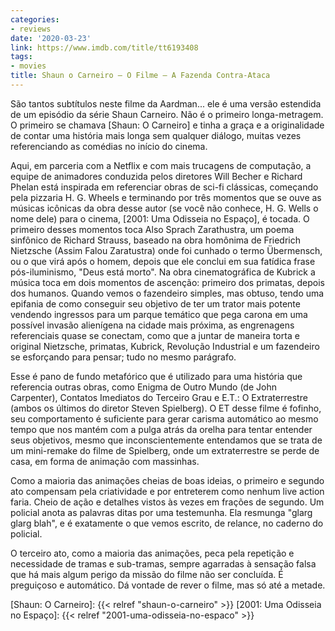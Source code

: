 ```yaml
---
categories:
- reviews
date: '2020-03-23'
link: https://www.imdb.com/title/tt6193408
tags:
- movies
title: Shaun o Carneiro – O Filme – A Fazenda Contra-Ataca
---
```


São tantos subtítulos neste filme da Aardman... ele é uma versão estendida de um episódio da série Shaun Carneiro. Não é o primeiro longa-metragem. O primeiro se chamava [Shaun: O Carneiro] e tinha a graça e a originalidade de contar uma história mais longa sem qualquer diálogo, muitas vezes referenciando as comédias no início do cinema.

Aqui, em parceria com a Netflix e com mais trucagens de computação, a equipe de animadores conduzida pelos diretores Will Becher e Richard Phelan está inspirada em referenciar obras de sci-fi clássicas, começando pela pizzaria H. G. Wheels e terminando por três momentos que se ouve as músicas icônicas da obra desse autor (se você não conhece, H. G. Wells o nome dele) para o cinema, [2001: Uma Odisseia no Espaço], é tocada. O primeiro desses momentos toca Also Sprach Zarathustra, um poema sinfônico de Richard Strauss, baseado na obra homônima de Friedrich Nietzsche (Assim Falou Zaratustra) onde foi cunhado o termo Übermensch, ou o que virá após o homem, depois que ele conclui em sua fatídica frase pós-iluminismo, "Deus está morto". Na obra cinematográfica de Kubrick a música toca em dois momentos de ascenção: primeiro dos primatas, depois dos humanos. Quando vemos o fazendeiro simples, mas obtuso, tendo uma epifania de como conseguir seu objetivo de ter um trator mais potente vendendo ingressos para um parque temático que pega carona em uma possível invasão alienígena na cidade mais próxima, as engrenagens referenciais quase se conectam, como que a juntar de maneira torta e original Nietzsche, primatas, Kubrick, Revolução Industrial e um fazendeiro se esforçando para pensar; tudo no mesmo parágrafo.

Esse é pano de fundo metafórico que é utilizado para uma história que referencia outras obras, como Enigma de Outro Mundo (de John Carpenter), Contatos Imediatos do Terceiro Grau e E.T.: O Extraterrestre (ambos os últimos do diretor Steven Spielberg). O ET desse filme é fofinho, seu comportamento é suficiente para gerar carisma automático ao mesmo tempo que nos mantém com a pulga atrás da orelha para tentar entender seus objetivos, mesmo que inconscientemente entendamos que se trata de um mini-remake do filme de Spielberg, onde um extraterrestre se perde de casa, em forma de animação com massinhas.

Como a maioria das animações cheias de boas ideias, o primeiro e segundo ato compensam pela criatividade e por entreterem como nenhum live action faria. Cheio de ação e detalhes vistos às vezes em frações de segundo. Um policial anota as palavras ditas por uma testemunha. Ela resmunga "glarg glarg blah", e é exatamente o que vemos escrito, de relance, no caderno do policial.

O terceiro ato, como a maioria das animações, peca pela repetição e necessidade de tramas e sub-tramas, sempre agarradas à sensação falsa que há mais algum perigo da missão do filme não ser concluída. É preguiçoso e automático. Dá vontade de rever o filme, mas só até a metade.

[Shaun: O Carneiro]: {{< relref "shaun-o-carneiro" >}}
[2001: Uma Odisseia no Espaço]: {{< relref "2001-uma-odisseia-no-espaco" >}}
